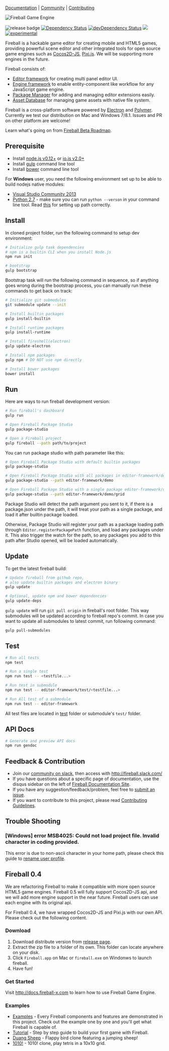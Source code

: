 [Documentation](http://docs.fireball-x.com/) |
[Community](https://fireball.slack.com) |
[Contributing](https://github.com/fireball-x/fireball/blob/master/CONTRIBUTING.md)

![Fireball Game Engine](https://cloud.githubusercontent.com/assets/344547/6882303/a8b7a740-d5ba-11e4-9518-e6494b1c94fa.png)

![release badge](https://img.shields.io/github/tag/fireball-x/fireball.svg)
[![Dependency Status](https://david-dm.org/fireball-x/fireball.svg)](https://david-dm.org/fireball-x/fireball)
[![devDependency Status](https://david-dm.org/fireball-x/fireball/dev-status.svg)](https://david-dm.org/fireball-x/fireball#info=devDependencies)
<a href="https://fireball-slack.herokuapp.com"><img src="http://fireball-slack.herokuapp.com/badge.svg"></a>
[![experimental](https://img.shields.io/badge/stability-experimental-orange.svg)](https://img.shields.io/badge/stability-experimental-orange.svg)

Fireball is a hackable game editor for creating mobile and HTML5 games, providing powerful scene editor and other integrated tools for open source game engines such as [Cocos2D-JS](https://github.com/cocos2d/cocos2d-js), [Pixi.js](https://github.com/GoodBoyDigital/pixi.js). We will be supporting more engines in the future.

Fireball consists of:

- [Editor framework](https://github.com/fireball-x/editor-framework) for creating multi panel editor UI.
- [Engine framework](https://github.com/fireball-x/engine-framework) to enable entity-component like workflow for any JavaScript game engine.
- [Package Manager](https://github.com/fireball-packages/package-manager) for adding and managing editor extensions easily.
- [Asset Database](https://github.com/fireball-x/asset-db) for managing game assets with native file system.

Fireball is a cross-platform software powered by [Electron](https://github.com/atom/electron) and [Polymer](https://github.com/polymer/polymer). Currently we test our distribution on Mac and Windows 7/8.1. Issues and PR on other platform are welcome!

Learn what's going on from [Fireball Beta Roadmap](https://github.com/fireball-x/fireball/issues/3).

## Prerequisite

- Install [node.js v0.12+](https://nodejs.org/) or [io.js v2.0+](https://iojs.org/en/index.html)
- Install [gulp](https://github.com/gulpjs/gulp) command line tool
- Install [bower](http://bower.io/) command line tool

For **Windows** user, you need the following environment set up to be able to build nodejs native modules:

- [Visual Studio Community 2013](http://www.visualstudio.com/products/visual-studio-community-vs)
- [Python 2.7](http://www.python.org/download/releases/2.7/) - make sure you can run `python --verson` in your command line tool. Read [this](https://docs.python.org/2/using/windows.html#excursus-setting-environment-variables) for setting up path correctly.

## Install

In cloned project folder, run the following command to setup dev environment:

```bash
# Initialize gulp task dependencies
# npm is a builtin CLI when you install Node.js
npm run init

# bootstrap
gulp bootstrap
```

Bootstrap task will run the following command in sequence, so if anything goes wrong during the bootstrap process, you can manually run these commands to get back on track:

```bash
# Initialize git submodules
git submodule update --init

# Install builtin packages
gulp install-builtin

# Install runtime packages
gulp install-runtime

# Install fireshell(electron)
gulp update-electron

# Install npm packages
gulp npm # DO NOT use npm directly

# Install bower packages
bower install
```

## Run

Here are ways to run fireball development version:

```bash
# Run fireball's dashboard
gulp run

# Open Fireball Package Studio
gulp package-studio

# Open a Fireball project
gulp fireball --path path/to/project
```

You can run package studio with path parameter like this:

```bash
# Open Fireball Package Studio with default builtin packages
gulp package-studio

# Open Fireball Package Studio with all packages in editor-framework/demo loaded
gulp package-studio --path editor-framework/demo

# Open Fireball Package Studio with a single package editor-framework/demo/grid loaded
gulp package-studio --path editor-framework/demo/grid
```

Package Studio will detect the path argument you sent to it, if there is a
package.json under the path, it will treat your path as a single package, and load
it after builtin package loaded.

Otherwise, Package Studio will register your path as a package loading path through
`Editor.registerPackagePath` function, and load any packages under it. This also trigger
the watch for the path, so any packages you add to this path after Studio opened, will
be loaded automatically.

## Update

To get the latest fireball build:

```bash
# Update fireball from github repo,
# also update builtin packages and electron binary
gulp update

# Optional, update npm and bower dependencies
gulp update-deps
```

`gulp update` will run `git pull origin` in fireball's root folder. This way submodules will be updated according to fireball repo's commit. In case you want to update all submodules to latest commit, run following command:

```bash
gulp pull-submodules
```

## Test

```bash
# Run all tests
npm test

# Run a single test
npm run test -- <testfile...>

# Run test in submodule
npm run test -- editor-framework/test/<testfile...>

# Run All test of a submodule
npm run test -- editor-framework
```

All test files are located in [test](/test/) folder or submodule's `test/` folder.

## API Docs

```bash
# Generate and preview API docs
npm run gendoc
```

## Feedback & Contribution

- Join our [community on slack](https://fireball-slack.herokuapp.com), then access with http://fireball.slack.com/
- If you have questions about a specific page of documentation, use the disqus sidebar on the left of [Fireball Documentation Site](http://docs.fireball-x.com).
- If you have any suggestion/feedback/problem, feel free to [submit an issue](https://github.com/fireball-x/fireball/issues).
- If you want to contribute to this project, please read [Contributing Guidelines](https://github.com/fireball-x/fireball/blob/master/CONTRIBUTING.md).

## Trouble Shooting

### [Windows] error MSB4025: Could not load project file. Invalid character in coding provided.

This error is due to non-ascii character in your home path, please check this guide to [rename user profile](http://superuser.com/questions/495290/how-to-rename-user-folder-in-windows-8).

## Fireball 0.4

We are refactoring Fireball to make it compatible with more open source HTML5 game engines. Fireball 0.5 will fully support Cocos2D-JS api, and we will add more engine support in the near future. Fireball users can use each engine with its original api.

For Fireball 0.4, we have wrapped Cocos2D-JS and Pixi.js with our own API. Please check out the following content.

### Download

1. Download distribute version from [release page](https://github.com/fireball-x/fireball/releases).
2. Extract the zip file to a folder of its own. This folder can locate anywhere on your disk.
3. Click `Fireball.app` on Mac or `fireball.exe` on Windonws to launch fireball.
4. Have fun!

### Get Started

Visit http://docs.fireball-x.com to learn how to use Fireball Game Engine.

### Examples

- [Examples](https://github.com/fireball-x/examples) - Every Fireball components and features are demonstrated in this project. Check out the example one by one and you'll get what Fireball is capable of.
- [Tutorial](https://github.com/fireball-x/tutorial) - Step by step guide to build your first game with Fireball.
- [Duang Sheep](https://github.com/fireball-x/game-duang-sheep) - Flappy bird clone featuring a jumping sheep!
- [1010!](https://github.com/fireball-x/game-1010) - 1010! clone, play tetris in a 10x10 grid.
